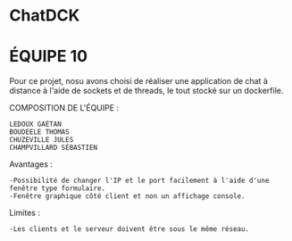 # ChatDCK

# ÉQUIPE 10

Pour ce projet, nosu avons choisi de réaliser une application de chat à distance à l'aide de sockets et de threads, le tout stocké sur un dockerfile.

COMPOSITION DE L'ÉQUIPE :

    LEDOUX GAÉTAN
    BOUDEELE THOMAS
    CHUZEVILLE JULES
    CHAMPVILLARD SÉBASTIEN
    
    
  Avantages :
  
    -Possibilité de changer l'IP et le port facilement à l'aide d'une fenêtre type formulaire.
    -Fenêtre graphique côté client et non un affichage console.

  Limites :
  
    -Les clients et le serveur doivent être sous le même réseau.

